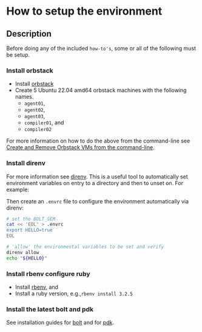 # How to setup the environment

## Description

Before doing any of the included `how-to's`, some or all of the following must be setup.

### Install orbstack

* Install [orbstack](https://docs.orbstack.dev)
* Create 5 Ubuntu 22.04 amd64 orbstack machines with the following names.
  * `agent01`,
  * `agent02`,
  * `agent03`,
  * `compiler01`, and
  * `compiler02`

For more information on how to do the above from the command-line see [Create and Remove Orbstack VMs from the command-line](create_and_remove_orbstack_vms_from_cli.md).

### Install direnv

For more information see [direnv](https://direnv.net).  This is a useful tool to automatically set environment variables on entry to a directory and then to unset on.  For example:

Then create an `.envrc` file to configure the environment automatically via direnv:

```bash
# set the BOLT_GEM
cat << 'EOL' > .envrc
export HELLO=true
EOL

# 'allow' the environmental variables to be set and verify
direnv allow
echo "${HELLO}"
```

### Install rbenv configure ruby

* Install [rbenv](https://github.com/rbenv/rbenv), and
* Install a ruby version, e.g.,`rbenv install 3.2.5`

### Install the latest bolt and pdk

See installation guides for [bolt]() and for [pdk]().